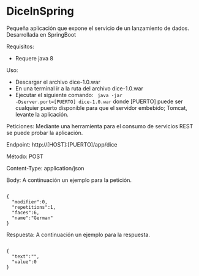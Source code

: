 # DiceInSpring
Pequeña aplicación que expone el servicio de un lanzamiento de dados. Desarrollada en SpringBoot 

Requisitos:
- Requere java 8

Uso:
- Descargar el archivo dice-1.0.war
- En una terminal ir a la ruta del archivo dice-1.0.war
- Ejecutar el siguiente comando:
<code> java -jar -Dserver.port=[PUERTO] dice-1.0.war</code>
  donde [PUERTO] puede ser cualquier puerto disponible para que el servidor embebido; Tomcat, levante la aplicación.
  
Peticiones:
Mediante una herramienta para el consumo de servicios REST se puede probar la aplicación.

Endpoint: http://[HOST]:[PUERTO]/app/dice

Método: POST

Content-Type: application/json

Body: A continuación un ejemplo para la petición.

<code>
{
  "modifier":0,
  "repetitions":1,
  "faces":6,
  "name":"German"
}
</code>



Respuesta: A continuación un ejemplo para la respuesta.

<code>
{
  "text":"",
  "value":0
}
</code>
